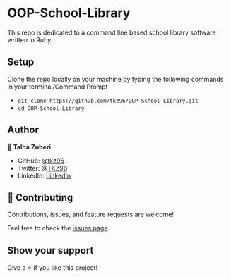 # OOP-School-Library
This repo is dedicated to a command line based school library software written in Ruby.

## Setup

Clone the repo locally on your machine by typing the following commands in your terminal/Command Prompt

- `git clone https://github.com/tkz96/OOP-School-Library.git`
- `cd OOP-School-Library`

## Author

👤 **Talha Zuberi**

- GitHub: [@tkz96](https://github.com/tkz96)
- Twitter: [@TKZ96](https://twitter.com/tkz96)
- LinkedIn: [LinkedIn](https://linkedin.com/in/talha-zuberi)

## 🤝 Contributing

Contributions, issues, and feature requests are welcome!

Feel free to check the [issues page](../../issues/).

## Show your support

Give a ⭐️ if you like this project!
